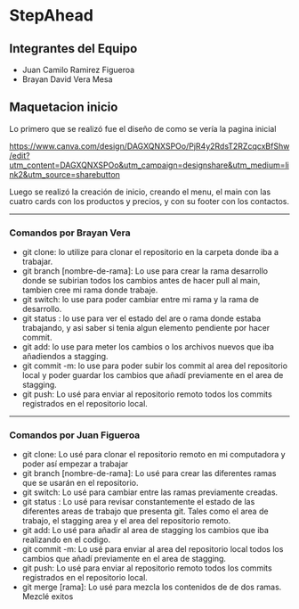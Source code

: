 # StepAhead

## Integrantes del Equipo

- Juan Camilo Ramirez Figueroa
- Brayan David Vera Mesa

## Maquetacion inicio

Lo primero que se realizó fue el diseño de como se vería la pagina inicial

https://www.canva.com/design/DAGXQNXSPOo/PjR4y2RdsT2RZcqcxBfShw/edit?utm_content=DAGXQNXSPOo&utm_campaign=designshare&utm_medium=link2&utm_source=sharebutton

Luego se realizó la creación de inicio, creando el menu, el main con las cuatro cards con los productos y precios, y con su footer con los contactos.


---


### Comandos por Brayan Vera

- git clone: lo utilize para clonar el repositorio en la carpeta donde iba a trabajar.
- git branch [nombre-de-rama]: Lo use para crear la rama desarrollo donde se subirian todos los cambios antes de hacer pull al main, tambien cree mi rama donde trabaje.
- git switch: lo use para poder cambiar entre mi rama y la rama de desarrollo.
- git status : lo use para ver el estado del are o rama donde estaba trabajando, y asi saber si tenia algun elemento pendiente por hacer commit.
- git add: lo use para meter los cambios o los archivos nuevos que iba añadiendos a stagging.
- git commit -m: lo use para poder subir los commit al area del repositorio local y poder guardar los cambios que añadí previamente en el area de stagging.
- git push: Lo usé para enviar al repositorio remoto todos los commits registrados en el repositorio local.


---


### Comandos por Juan Figueroa

- git clone: Lo usé para clonar el repositorio remoto en mi computadora y poder así empezar a trabajar
- git branch [nombre-de-rama]: Lo usé para crear las diferentes ramas que se usarán en el repositorio.
- git switch: Lo usé para cambiar entre las ramas previamente creadas.
- git status : Lo usé para revisar constantemente el estado de las diferentes areas de trabajo que presenta git. Tales como el area de trabajo, el stagging area y 
el area del repositorio remoto.
- git add: Lo usé para añadir al area de stagging los cambios que iba realizando en el codigo.
- git commit -m: Lo usé para enviar al area del repositorio local todos los cambios que añadí previamente en el area de stagging.
- git push: Lo usé para enviar al repositorio remoto todos los commits registrados en el repositorio local.
- git merge [rama]: Lo usé para mezcla los contenidos de de dos ramas. Mezclé exitos
